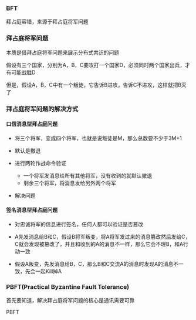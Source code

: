 ### BFT

拜占庭容错，来源于拜占庭将军问题

### 拜占庭将军问题

本质是借拜占庭将军问题来展示分布式共识的问题

假设有三个国家，分别为A，B，C要攻打一个国家D，必须同时两个国家出兵，才有可能战胜D

但是，假设A，B，C中有一个叛徒，它告诉B进攻，告诉C不进攻，这样就把B灭了

### 拜占庭将军问题的解决方式

#### 口信消息型拜占庭问题

* 将三个将军，变成四个将军，也就是说叛徒是M，那么总数要不少于3M+1

* 默认是撤退

* 进行两轮作战命令验证
   * 一个将军发消息给所有其他将军，没有收到的就默认撤退
   * 剩余三个将军，将消息发给另外两个将军

* 解决问题

#### 签名消息型拜占庭问题

* 对忠诚将军的信息进行签名，任何人都可以验证是否篡改

* A先发消息给B和C，假设B将军叛变，将A将军发过来的消息篡改然后发给C，C就会发现被篡改了，并且和收到的A的消息不一样，那么它会不理B，和A行动一致

* 假设A叛变，先发消息给B，C，那么B和C交流A的消息时发现A的消息不一致，先会一起Kill掉A

### PBFT(Practical Byzantine Fault Tolerance)

首先要知道，解决拜占庭将军问题的核心是通讯需要可靠

PBFT
